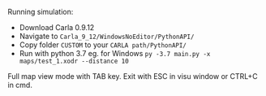 Running simulation:
* Download Carla 0.9.12
* Navigate to ```Carla_9_12/WindowsNoEditor/PythonAPI/```
* Copy folder ```CUSTOM``` to your ```CARLA path/PythonAPI/```
* Run with python 3.7 eg. for Windows ```py -3.7 main.py -x maps/test_1.xodr --distance 10```

Full map view mode with TAB key.
Exit with ESC in visu window or CTRL+C in cmd.